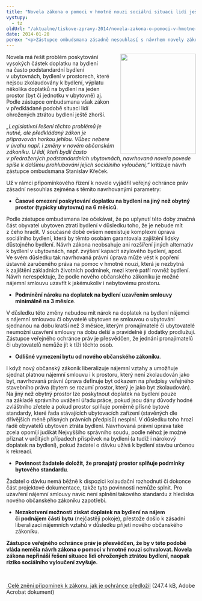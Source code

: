 ```yaml
---
title: "Novela zákona o pomoci v hmotné nouzi sociální situaci lidí ještě zhorší"
vystupy:
  - tz
oldUrl: "/aktualne/tiskove-zpravy-2014/novela-zakona-o-pomoci-v-hmotne-nouzi-socialni-situaci-lidi-jeste-zhorsi"
date: 2014-01-20
perex: "<p>Zástupce ombudsmana zásadně nesouhlasí s návrhem novely zákona o pomoci v hmotné nouzi, který bude současná vláda v demisi projednávat ve středu 22. ledna 2014.</p>"
---
```


<!-- imported from the old website -->

<p><img src="/uploads-import/uploads/RTEmagicC_Krecek-web.jpg.jpg" style="PADDING-LEFT: 10px; FLOAT: right" height="266" width="200" alt="" />Novela má řešit problém poskytování vysokých částek doplatku na bydlení na často podstandardní bydlení v ubytovnách, bydlení v prostorech, které nejsou zkolaudovány k bydlení, výplatu několika doplatků na bydlení na jeden prostor (byt či jednotku v ubytovně) aj. Podle zástupce ombudsmana však zákon v předkládané podobě situaci lidí ohrožených ztrátou bydlení ještě zhorší.</p><p><em>„Legislativní řešení těchto problémů je nutné, ale předkládaný zákon je připravován horkou jehlou. Vůbec nebere v úvahu např. i změny v novém občanském zákoníku. U lidí, kteří bydlí často v předražených podstandardních ubytovnách, navrhovaná novela povede spíše k dalšímu prohlubování jejich sociálního vyloučení,“</em> kritizuje návrh zástupce ombudsmana Stanislav Křeček.</p><p>Už v rámci připomínkového řízení k novele vyjádřil veřejný ochránce práv zásadní nesouhlas zejména s těmito navrhovanými parametry:</p><ul><li><strong>Časové omezení poskytování doplatku na bydlení na jiný než obytný prostor (typicky ubytovnu) na 6 měsíců</strong>. </li></ul><p>Podle zástupce ombudsmana lze očekávat, že po uplynutí této doby značná část obyvatel ubytoven ztratí bydlení v důsledku toho, že je nebude mít z čeho hradit. V současné době ovšem neexistuje komplexní úprava sociálního bydlení, která by těmto osobám garantovala zajištění lidsky důstojného bydlení. Návrh zákona neobsahuje ani rozšíření jiných alternativ k bydlení v ubytovnách, např. zvýšení kapacit azylového bydlení, apod. Ve svém důsledku tak navrhovaná právní úprava může vést k popření ústavně zaručeného práva na pomoc v hmotné nouzi, která je nezbytná k zajištění základních životních podmínek, mezi které patří rovněž bydlení. Návrh nerespektuje, že podle nového občanského zákoníku je možné nájemní smlouvu uzavřít k jakémukoliv i nebytovému prostoru.</p><ul><li><strong>Podmínění nároku na doplatek na bydlení uzavřením smlouvy minimálně na 3 měsíce</strong>. </li></ul><p>V důsledku této změny nebudou mít nárok na doplatek na bydlení nájemci s nájemní smlouvou či obyvatelé ubytoven se smlouvou o ubytování sjednanou na dobu kratší než 3 měsíce, kterým pronajímatelé či ubytovatelé neumožní uzavření smlouvy na dobu delší a pravidelně ji dodatky prodlužují. Zástupce veřejného ochránce práv je přesvědčen, že jednání pronajímatelů či ubytovatelů nemůže jít k tíži těchto osob.</p><ul><li><strong>Odlišné vymezení bytu od nového občanského zákoníku</strong>. </li></ul><p>I když nový občanský zákoník liberalizuje nájemní vztahy a umožňuje sjednat platnou nájemní smlouvu i k prostoru, který není zkolaudován jako byt, navrhovaná právní úprava definuje byt odkazem na předpisy veřejného stavebního práva (bytem se rozumí prostor, který je jako byt zkolaudován). Na jiný než obytný prostor lze poskytnout doplatek na bydlení pouze na základě správního uvážení úřadu práce, pokud jsou dány důvody hodné zvláštního zřetele a pokud prostor splňuje poměrně přísné bytové standardy, které řada stávajících ubytovacích zařízení (stavěných dle dřívějších méně přísných právních předpisů) nesplní. V důsledku toho hrozí řadě obyvatelů ubytoven ztráta bydlení. Navrhovaná právní úprava také zcela opomíjí judikát Nejvyššího správního soudu, podle něhož je možné přiznat v určitých případech příspěvek na bydlení (a tudíž i nárokový doplatek na bydlení), pokud žadatel o dávku užívá k bydlení stavbu určenou k rekreaci.</p><ul><li><strong>Povinnost žadatele doložit, že pronajatý prostor splňuje podmínky bytového standardu</strong>. </li></ul><p>Žadatel o dávku nemá běžně k dispozici kolaudační rozhodnutí či dokonce část projektové dokumentace, takže tyto povinnosti nemůže splnit. Pro uzavření nájemní smlouvy navíc není splnění takového standardu z hlediska nového občanského zákoníku zapotřebí.</p><ul><li><strong>Nezakotvení možnosti získat doplatek na bydlení na nájem či podnájem části bytu</strong> (nejčastěji pokoje), přestože došlo k zásadní liberalizaci nájemních vztahů v důsledku přijetí nového občanského zákoníku.</li></ul><p><strong>Zástupce veřejného ochránce práv je přesvědčen, že by v této podobě vláda neměla návrh zákona o pomoci v hmotné nouzi schvalovat. Novela zákona nepřináší řešení situace lidí ohrožených ztrátou bydlení, naopak riziko sociálního vyloučení zvyšuje.</strong> </p><p>  </p><p><a title="Otevření do nového okna" href="/uploads-import/Zvlastni_opravneni/Pripominky/PDCJ3164-2013_MPSV_O-pomoci-v-hmotne-nouzi.pdf" target="_blank"> Celé znění připomínek k zákonu, jak je ochránce předložil</a> (247.4 kB, Adobe Acrobat dokument)</p>

